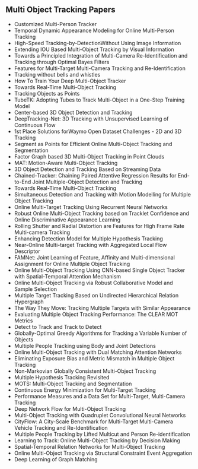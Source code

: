 <h2> Multi Object Tracking Papers </h2>



<ul>

                             

 <li><a target="_blank" href="https://github.com/manjunath5496/Multi-Object-Tracking-Papers/blob/master/mbj(1).pdf" style="text-decoration:none;">Customized Multi-Person Tracker</a></li>

 <li><a target="_blank" href="https://github.com/manjunath5496/Multi-Object-Tracking-Papers/blob/master/mbj(2).pdf" style="text-decoration:none;">Temporal Dynamic Appearance Modeling for Online Multi-Person Tracking</a></li>

<li><a target="_blank" href="https://github.com/manjunath5496/Multi-Object-Tracking-Papers/blob/master/mbj(3).pdf" style="text-decoration:none;">High-Speed Tracking-by-DetectionWithout Using Image Information</a></li>
 <li><a target="_blank" href="https://github.com/manjunath5496/Multi-Object-Tracking-Papers/blob/master/mbj(4).pdf" style="text-decoration:none;">Extending IOU Based Multi-Object Tracking by Visual Information</a></li>                              
<li><a target="_blank" href="https://github.com/manjunath5496/Multi-Object-Tracking-Papers/blob/master/mbj(5).pdf" style="text-decoration:none;">Towards a Principled Integration of Multi-Camera Re-Identification and Tracking through Optimal Bayes Filters</a></li>
<li><a target="_blank" href="https://github.com/manjunath5496/Multi-Object-Tracking-Papers/blob/master/mbj(6).pdf" style="text-decoration:none;">Features for Multi-Target Multi-Camera Tracking and Re-Identification</a></li>
 <li><a target="_blank" href="https://github.com/manjunath5496/Multi-Object-Tracking-Papers/blob/master/mbj(7).pdf" style="text-decoration:none;">Tracking without bells and whistles</a></li>

 <li><a target="_blank" href="https://github.com/manjunath5496/Multi-Object-Tracking-Papers/blob/master/mbj(8).pdf" style="text-decoration:none;"> How To Train Your Deep Multi-Object Tracker </a></li>
   <li><a target="_blank" href="https://github.com/manjunath5496/Multi-Object-Tracking-Papers/blob/master/mbj(9).pdf" style="text-decoration:none;">Towards Real-Time Multi-Object Tracking</a></li>
  
   
 <li><a target="_blank" href="https://github.com/manjunath5496/Multi-Object-Tracking-Papers/blob/master/mbj(10).pdf" style="text-decoration:none;">Tracking Objects as Points </a></li>                              
<li><a target="_blank" href="https://github.com/manjunath5496/Multi-Object-Tracking-Papers/blob/master/mbj(11).pdf" style="text-decoration:none;">TubeTK: Adopting Tubes to Track Multi-Object in a One-Step Training Model</a></li>
<li><a target="_blank" href="https://github.com/manjunath5496/Multi-Object-Tracking-Papers/blob/master/mbj(12).pdf" style="text-decoration:none;">Center-based 3D Object Detection and Tracking</a></li>
<li><a target="_blank" href="https://github.com/manjunath5496/Multi-Object-Tracking-Papers/blob/master/mbj(13).pdf" style="text-decoration:none;">DeepTracking-Net: 3D Tracking with Unsupervised Learning of Continuous Flow</a></li>

<li><a target="_blank" href="https://github.com/manjunath5496/Multi-Object-Tracking-Papers/blob/master/mbj(14).pdf" style="text-decoration:none;">1st Place Solutions forWaymo Open Dataset Challenges - 2D and 3D Tracking</a></li>
                              
<li><a target="_blank" href="https://github.com/manjunath5496/Multi-Object-Tracking-Papers/blob/master/mbj(15).pdf" style="text-decoration:none;">Segment as Points for Efficient Online Multi-Object Tracking and Segmentation</a></li>

<li><a target="_blank" href="https://github.com/manjunath5496/Multi-Object-Tracking-Papers/blob/master/mbj(16).pdf" style="text-decoration:none;">Factor Graph based 3D Multi-Object Tracking in Point Clouds</a></li>

  <li><a target="_blank" href="https://github.com/manjunath5496/Multi-Object-Tracking-Papers/blob/master/mbj(17).pdf" style="text-decoration:none;">MAT: Motion-Aware Multi-Object Tracking</a></li>   
  
<li><a target="_blank" href="https://github.com/manjunath5496/Multi-Object-Tracking-Papers/blob/master/mbj(18).pdf" style="text-decoration:none;">3D Object Detection and Tracking Based on Streaming Data</a></li> 

  
<li><a target="_blank" href="https://github.com/manjunath5496/Multi-Object-Tracking-Papers/blob/master/mbj(19).pdf" style="text-decoration:none;">Chained-Tracker: Chaining Paired Attentive Regression Results for End-to-End Joint Multiple-Object Detection and Tracking</a></li> 

<li><a target="_blank" href="https://github.com/manjunath5496/Multi-Object-Tracking-Papers/blob/master/mbj(20).pdf" style="text-decoration:none;">Towards Real-Time Multi-Object Tracking</a></li>

<li><a target="_blank" href="https://github.com/manjunath5496/Multi-Object-Tracking-Papers/blob/master/mbj(21).pdf" style="text-decoration:none;">Simultaneous Detection and Tracking with Motion Modelling for Multiple Object Tracking</a></li>
<li><a target="_blank" href="https://github.com/manjunath5496/Multi-Object-Tracking-Papers/blob/master/mbj(22).pdf" style="text-decoration:none;">Online Multi-Target Tracking Using Recurrent Neural Networks</a></li> 
 <li><a target="_blank" href="https://github.com/manjunath5496/Multi-Object-Tracking-Papers/blob/master/mbj(23).pdf" style="text-decoration:none;">Robust Online Multi-Object Tracking based on Tracklet Confidence and Online Discriminative Appearance Learning</a></li> 
 

   <li><a target="_blank" href="https://github.com/manjunath5496/Multi-Object-Tracking-Papers/blob/master/mbj(24).pdf" style="text-decoration:none;">Rolling Shutter and Radial Distortion are Features for High Frame Rate Multi-camera Tracking</a></li>
 
   <li><a target="_blank" href="https://github.com/manjunath5496/Multi-Object-Tracking-Papers/blob/master/mbj(25).pdf" style="text-decoration:none;">Enhancing Detection Model for Multiple Hypothesis Tracking</a></li>                              
 <li><a target="_blank" href="https://github.com/manjunath5496/Multi-Object-Tracking-Papers/blob/master/mbj(26).pdf" style="text-decoration:none;">Near-Online Multi-target Tracking with Aggregated Local Flow Descriptor</a></li>
 <li><a target="_blank" href="https://github.com/manjunath5496/Multi-Object-Tracking-Papers/blob/master/mbj(27).pdf" style="text-decoration:none;">FAMNet: Joint Learning of Feature, Affinity and Multi-dimensional Assignment for Online Multiple Object Tracking</a></li>
   
 
   <li><a target="_blank" href="https://github.com/manjunath5496/Multi-Object-Tracking-Papers/blob/master/mbj(28).pdf" style="text-decoration:none;">Online Multi-Object Tracking Using CNN-based Single Object Tracker with Spatial-Temporal Attention Mechanism</a></li>
 
   <li><a target="_blank" href="https://github.com/manjunath5496/Multi-Object-Tracking-Papers/blob/master/mbj(29).pdf" style="text-decoration:none;">Online Multi-Object Tracking via Robust Collaborative Model and Sample Selection </a></li>                              

  <li><a target="_blank" href="https://github.com/manjunath5496/Multi-Object-Tracking-Papers/blob/master/mbj(30).pdf" style="text-decoration:none;">Multiple Target Tracking Based on Undirected Hierarchical Relation Hypergraph</a></li>
 
   <li><a target="_blank" href="https://github.com/manjunath5496/Multi-Object-Tracking-Papers/blob/master/mbj(31).pdf" style="text-decoration:none;">The Way They Move: Tracking Multiple Targets with Similar Appearance</a></li> 
    <li><a target="_blank" href="https://github.com/manjunath5496/Multi-Object-Tracking-Papers/blob/master/mbj(32).pdf" style="text-decoration:none;">Evaluating Multiple Object Tracking Performance: The CLEAR MOT Metrics</a></li> 

   <li><a target="_blank" href="https://github.com/manjunath5496/Multi-Object-Tracking-Papers/blob/master/mbj(33).pdf" style="text-decoration:none;">Detect to Track and Track to Detect</a></li>                              

  <li><a target="_blank" href="https://github.com/manjunath5496/Multi-Object-Tracking-Papers/blob/master/mbj(34).pdf" style="text-decoration:none;">Globally-Optimal Greedy Algorithms for Tracking a Variable Number of Objects</a></li> 
 
  <li><a target="_blank" href="https://github.com/manjunath5496/Multi-Object-Tracking-Papers/blob/master/mbj(35).pdf" style="text-decoration:none;">Multiple People Tracking using Body and Joint Detections</a></li> 

  <li><a target="_blank" href="https://github.com/manjunath5496/Multi-Object-Tracking-Papers/blob/master/mbj(36).pdf" style="text-decoration:none;">Online Multi-Object Tracking with Dual Matching Attention Networks</a></li> 
 
<li><a target="_blank" href="https://github.com/manjunath5496/Multi-Object-Tracking-Papers/blob/master/mbj(37).pdf" style="text-decoration:none;">Eliminating Exposure Bias and Metric Mismatch in Multiple Object Tracking</a></li>
 <li><a target="_blank" href="https://github.com/manjunath5496/Multi-Object-Tracking-Papers/blob/master/mbj(38).pdf" style="text-decoration:none;">Non-Markovian Globally Consistent Multi-Object Tracking</a></li>
<li><a target="_blank" href="https://github.com/manjunath5496/Multi-Object-Tracking-Papers/blob/master/mbj(39).pdf" style="text-decoration:none;">Multiple Hypothesis Tracking Revisited</a></li>
 <li><a target="_blank" href="https://github.com/manjunath5496/Multi-Object-Tracking-Papers/blob/master/mbj(40).pdf" style="text-decoration:none;">MOTS: Multi-Object Tracking and Segmentation</a></li>                              
<li><a target="_blank" href="https://github.com/manjunath5496/Multi-Object-Tracking-Papers/blob/master/mbj(41).pdf" style="text-decoration:none;">Continuous Energy Minimization
for Multi-Target Tracking</a></li>
<li><a target="_blank" href="https://github.com/manjunath5496/Multi-Object-Tracking-Papers/blob/master/mbj(42).pdf" style="text-decoration:none;">Performance Measures and a Data Set for Multi-Target, Multi-Camera Tracking</a></li>
 
  <li><a target="_blank" href="https://github.com/manjunath5496/Multi-Object-Tracking-Papers/blob/master/mbj(43).pdf" style="text-decoration:none;">Deep Network Flow for Multi-Object Tracking</a></li>
 <li><a target="_blank" href="https://github.com/manjunath5496/Multi-Object-Tracking-Papers/blob/master/mbj(44).pdf" style="text-decoration:none;">Multi-Object Tracking with Quadruplet Convolutional Neural Networks</a></li>
   <li><a target="_blank" href="https://github.com/manjunath5496/Multi-Object-Tracking-Papers/blob/master/mbj(45).pdf" style="text-decoration:none;">CityFlow: A City-Scale Benchmark for Multi-Target Multi-Camera Vehicle Tracking and Re-Identification</a></li>  
   
<li><a target="_blank" href="https://github.com/manjunath5496/Multi-Object-Tracking-Papers/blob/master/mbj(46).pdf" style="text-decoration:none;">Multiple People Tracking by Lifted Multicut and Person Re-identification</a></li> 
                             
<li><a target="_blank" href="https://github.com/manjunath5496/Multi-Object-Tracking-Papers/blob/master/mbj(47).pdf" style="text-decoration:none;">Learning to Track: Online Multi-Object Tracking by Decision Making</a></li>
<li><a target="_blank" href="https://github.com/manjunath5496/Multi-Object-Tracking-Papers/blob/master/mbj(48).pdf" style="text-decoration:none;">Spatial-Temporal Relation Networks for Multi-Object Tracking</a></li>

<li><a target="_blank" href="https://github.com/manjunath5496/Multi-Object-Tracking-Papers/blob/master/mbj(49).pdf" style="text-decoration:none;">Online Multi-Object Tracking via Structural Constraint Event Aggregation</a></li>
                              
<li><a target="_blank" href="https://github.com/manjunath5496/Multi-Object-Tracking-Papers/blob/master/mbj(50).pdf" style="text-decoration:none;">Deep Learning of Graph Matching</a></li>
</ul>
  
  
  
